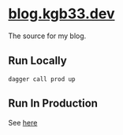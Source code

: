 # [blog.kgb33.dev](https://blog.kgb33.dev/)

The source for my blog.

## Run Locally

`dagger call prod up`

## Run In Production

See [here](https://github.com/KGB33/homelab/blob/ee5cbb0f09ee780ca14d73385daadbe34619b834/nixos/hosts/ophiuchus/configuration.nix#L68C3-L74C5)

